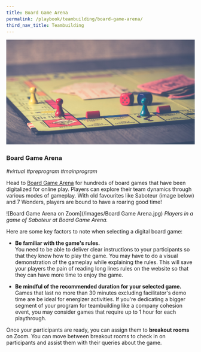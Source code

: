 ```yaml
---
title: Board Game Arena 
permalink: /playbook/teambuilding/board-game-arena/
third_nav_title: Teambuilding
---
```

![Board Game](/images/boardgame.jpg)
### Board Game Arena
*#virtual #preprogram #mainprogram*

Head to [Board Game Arena](https://en.boardgamearena.com/) for hundreds of board games that have been digitalized for online play. Players can explore their team dynamics through various modes of gameplay.  With old favourites like Saboteur (image below) and 7 Wonders, players are bound to have a roaring good time!

![Board Game Arena on Zoom](/images/Board Game Arena.jpg)
*Players in a game of Saboteur at Board Game Arena.*


Here are some key factors to note when selecting a digital board game: 

  * **Be familiar with the game's rules.**  
  You need to be able to deliver clear instructions to your participants so that they know how to play the game. You may have to do a visual demonstration of the gameplay while explaining the rules. This will save your players the pain of reading long lines rules on the website so that they can have more time to enjoy the game. 


  * **Be mindful of the recommended duration for your selected game.**  
  Games that last no more than 30 minutes excluding facilitator's demo time are be ideal for energizer activities. If you're dedicating a bigger segment of your program for teambuilding like a company cohesion event, you may consider games that require up to 1 hour for each playthrough. 

Once your participants are ready, you can assign them to **breakout rooms** on Zoom. You can move between breakout rooms to check in on participants and assist them with their queries about the game. 
